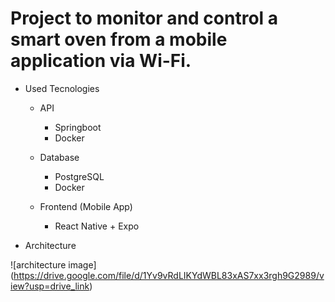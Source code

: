 # Project to monitor and control a smart oven from a mobile application via Wi-Fi.

* Used Tecnologies
  - API
    + Springboot
    + Docker
  - Database
    + PostgreSQL
    + Docker
   
  - Frontend (Mobile App)
     + React Native + Expo

* Architecture

![architecture image] (https://drive.google.com/file/d/1Yv9vRdLIKYdWBL83xAS7xx3rgh9G2989/view?usp=drive_link)
